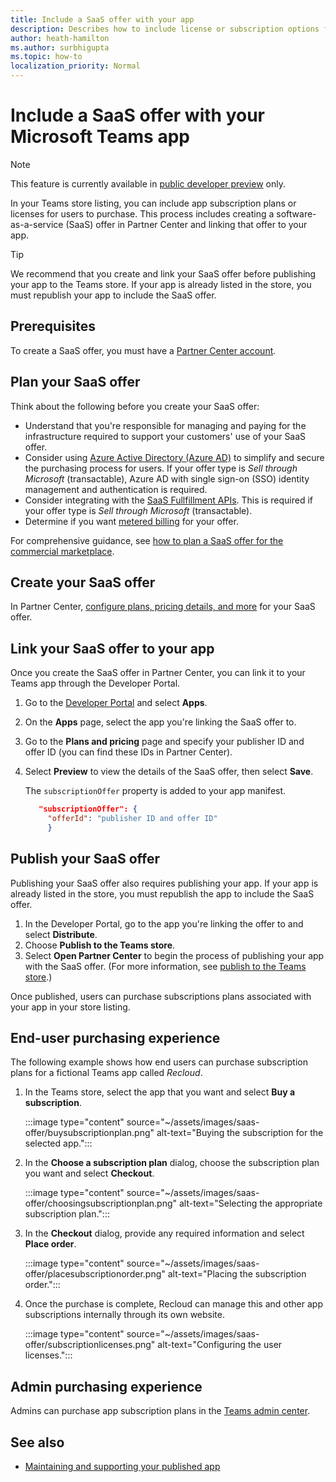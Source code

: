 ```yaml
---
title: Include a SaaS offer with your app
description: Describes how to include license or subscription options for using your app.
author: heath-hamilton
ms.author: surbhigupta
ms.topic: how-to
localization_priority: Normal 
---
```


# Include a SaaS offer with your Microsoft Teams app

> [!NOTE]
> This feature is currently available in [public developer preview](~/resources/dev-preview/developer-preview-intro.md) only.

In your Teams store listing, you can include app subscription plans or licenses for users to purchase. This process includes creating a software-as-a-service (SaaS) offer in Partner Center and linking that offer to your app.

> [!TIP]
> We recommend that you create and link your SaaS offer before publishing your app to the Teams store. If your app is already listed in the store, you must republish your app to include the SaaS offer.

## Prerequisites

To create a SaaS offer, you must have a [Partner Center account](create-partner-center-dev-account.md).

## Plan your SaaS offer

Think about the following before you create your SaaS offer:

* Understand that you're responsible for managing and paying for the infrastructure required to support your customers' use of your SaaS offer.
* Consider using [Azure Active Directory (Azure AD)](/azure/marketplace/azure-ad-saas) to simplify and secure the purchasing process for users. If your offer type is *Sell through Microsoft* (transactable), Azure AD with single sign-on (SSO) identity management and authentication is required.
* Consider integrating with the [SaaS Fullfillment APIs](/azure/marketplace/partner-center-portal/pc-saas-fulfillment-apis). This is required if your offer type is *Sell through Microsoft* (transactable).
* Determine if you want [metered billing](/azure/marketplace/partner-center-portal/saas-metered-billing) for your offer. 

For comprehensive guidance, see [how to plan a SaaS offer for the commercial marketplace](/azure/marketplace/plan-saas-offer).

## Create your SaaS offer

In Partner Center, [configure plans, pricing details, and more](/azure/marketplace/create-new-saas-offer) for your SaaS offer.

## Link your SaaS offer to your app

Once you create the SaaS offer in Partner Center, you can link it to your Teams app through the Developer Portal.

1. Go to the [Developer Portal](https://aka.ms/dev-portal) and select **Apps**.
1. On the **Apps** page, select the app you're linking the SaaS offer to.
1. Go to the **Plans and pricing** page and specify your publisher ID and offer ID (you can find these IDs in Partner Center).
1. Select **Preview** to view the details of the SaaS offer, then select **Save**.

   The `subscriptionOffer` property is added to your app manifest.

   ```json
      "subscriptionOffer": {
        "offerId": "publisher ID and offer ID"  
        }
   ```

## Publish your SaaS offer

Publishing your SaaS offer also requires publishing your app. If your app is already listed in the store, you must republish the app to include the SaaS offer.

1. In the Developer Portal, go to the app you're linking the offer to and select **Distribute**.
1. Choose **Publish to the Teams store**. 
1. Select **Open Partner Center** to begin the process of publishing your app with the SaaS offer. (For more information, see [publish to the Teams store](~/concepts/deploy-and-publish/appsource/publish.md).)

Once published, users can purchase subscriptions plans associated with your app in your store listing.

## End-user purchasing experience

The following example shows how end users can purchase subscription plans for a fictional Teams app called *Recloud*.

1. In the Teams store, select the app that you want and select **Buy a subscription**.

    :::image type="content" source="~/assets/images/saas-offer/buysubscriptionplan.png" alt-text="Buying the subscription for the selected app.":::

2. In the **Choose a subscription plan** dialog, choose the subscription plan you want and select **Checkout**.

    :::image type="content" source="~/assets/images/saas-offer/choosingsubscriptionplan.png" alt-text="Selecting the appropriate subscription plan.":::

3. In the **Checkout** dialog, provide any required information and select **Place order**.

    :::image type="content" source="~/assets/images/saas-offer/placesubscriptionorder.png" alt-text="Placing the subscription order.":::

1. Once the purchase is complete, Recloud can manage this and other app subscriptions internally through its own website.

    :::image type="content" source="~/assets/images/saas-offer/subscriptionlicenses.png" alt-text="Configuring the user licenses.":::

## Admin purchasing experience

Admins can purchase app subscription plans in the [Teams admin center](/MicrosoftTeams/purchase-third-party-apps).

## See also

* [Maintaining and supporting your published app](../post-publish/overview.md)
